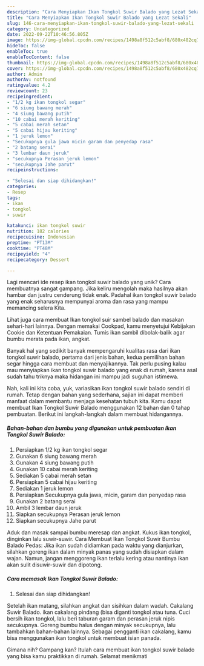 ```yaml
---
description: "Cara Menyiapkan Ikan Tongkol Suwir Balado yang Lezat Sekali"
title: "Cara Menyiapkan Ikan Tongkol Suwir Balado yang Lezat Sekali"
slug: 146-cara-menyiapkan-ikan-tongkol-suwir-balado-yang-lezat-sekali
category: Uncategorized
date: 2022-09-22T10:46:56.805Z
image: https://img-global.cpcdn.com/recipes/1498a8f512c5abf8/680x482cq70/ikan-tongkol-suwir-balado-foto-resep-utama.jpg
hideToc: false
enableToc: true
enableTocContent: false
thumbnail: https://img-global.cpcdn.com/recipes/1498a8f512c5abf8/680x482cq70/ikan-tongkol-suwir-balado-foto-resep-utama.jpg
cover: https://img-global.cpcdn.com/recipes/1498a8f512c5abf8/680x482cq70/ikan-tongkol-suwir-balado-foto-resep-utama.jpg
author: Admin
authorAv: notfound
ratingvalue: 4.2
reviewcount: 23
recipeingredient:
- "1/2 kg ikan tongkol segar"
- "6 siung bawang merah"
- "4 siung bawang putih"
- "10 cabai merah keriting"
- "5 cabai merah setan"
- "5 cabai hijau keriting"
- "1 jeruk lemon"
- "Secukupnya gula jawa micin garam dan penyedap rasa"
- "2 batang serai"
- "3 lembar daun jeruk"
- "secukupnya Perasan jeruk lemon"
- "secukupnya Jahe parut"
recipeinstructions:

- "Selesai dan siap dihidangkan!"
categories:
- Resep
tags:
- ikan
- tongkol
- suwir

katakunci: ikan tongkol suwir 
nutrition: 182 calories
recipecuisine: Indonesian
preptime: "PT13M"
cooktime: "PT48M"
recipeyield: "4"
recipecategory: Dessert

---
```





Lagi mencari ide resep ikan tongkol suwir balado yang unik? Cara membuatnya sangat gampang. Jika keliru mengolah maka hasilnya akan hambar dan justru cenderung tidak enak. Padahal ikan tongkol suwir balado yang enak seharusnya mempunyai aroma dan rasa yang mampu memancing selera Kita.





Lihat juga cara membuat Ikan tongkol suir sambel balado dan masakan sehari-hari lainnya. Dengan memakai Cookpad, kamu menyetujui Kebijakan Cookie dan Ketentuan Pemakaian. Tumis ikan sambil dibolak-balik agar bumbu merata pada ikan, angkat.

Banyak hal yang sedikit banyak mempengaruhi kualitas rasa dari ikan tongkol suwir balado, pertama dari jenis bahan, kedua pemilihan bahan segar hingga cara membuat dan menyajikannya. Tak perlu pusing kalau mau menyiapkan ikan tongkol suwir balado yang enak di rumah, karena asal sudah tahu triknya maka hidangan ini mampu jadi suguhan istimewa.






Nah, kali ini kita coba, yuk, variasikan ikan tongkol suwir balado sendiri di rumah. Tetap dengan bahan yang sederhana, sajian ini dapat memberi manfaat dalam membantu menjaga kesehatan tubuh kita. Kamu dapat membuat Ikan Tongkol Suwir Balado menggunakan 12 bahan dan 0 tahap pembuatan. Berikut ini langkah-langkah dalam membuat hidangannya.

<!--inarticleads1-->

##### Bahan-bahan dan bumbu yang digunakan untuk pembuatan Ikan Tongkol Suwir Balado:

1. Persiapkan 1/2 kg ikan tongkol segar
1. Gunakan 6 siung bawang merah
1. Gunakan 4 siung bawang putih
1. Gunakan 10 cabai merah keriting
1. Sediakan 5 cabai merah setan
1. Persiapkan 5 cabai hijau keriting
1. Sediakan 1 jeruk lemon
1. Persiapkan Secukupnya gula jawa, micin, garam dan penyedap rasa
1. Gunakan 2 batang serai
1. Ambil 3 lembar daun jeruk
1. Siapkan secukupnya Perasan jeruk lemon
1. Siapkan secukupnya Jahe parut


Aduk dan masak sampai bumbu meresap dan angkat. Kukus ikan tongkol, dinginkan lalu suwir-suwir. Cara Membuat Ikan Tongkol Suwir Bumbu Balado Pedas: Jika ikan sudah didiamkan pada waktu yang dianjurkan, silahkan goreng ikan dalam minyak panas yang sudah disiapkan dalam wajan. Namun, jangan menggoreng ikan terlalu kering atau nantinya ikan akan sulit disuwir-suwir dan dipotong. 

<!--inarticleads2-->

##### Cara memasak Ikan Tongkol Suwir Balado:


1. Selesai dan siap dihidangkan!

Setelah ikan matang, silahkan angkat dan sisihkan dalam wadah. Cakalang Suwir Balado. ikan cakalang pindang (bisa diganti tongkol atau tuna. Cuci bersih ikan tongkol, lalu beri taburan garam dan perasan jeruk nipis secukupnya. Goreng bumbu halus dengan minyak secukupnya, lalu tambahkan bahan-bahan lainnya. Sebagai pengganti ikan cakalang, kamu bisa menggunakan ikan tongkol untuk membuat isian panada. 

Gimana nih? Gampang kan? Itulah cara membuat ikan tongkol suwir balado yang bisa kamu praktikkan di rumah. Selamat menikmati
